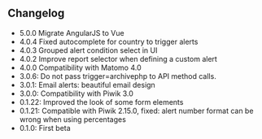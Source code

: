 ## Changelog

* 5.0.0 Migrate AngularJS to Vue
* 4.0.4 Fixed autocomplete for country to trigger alerts
* 4.0.3 Grouped alert condition select in UI
* 4.0.2 Improve report selector when defining a custom alert
* 4.0.0 Compatibility with Matomo 4.0
* 3.0.6: Do not pass trigger=archivephp to API method calls.
* 3.0.1: Email alerts: beautiful email design 
* 3.0.0: Compatibility with Piwik 3.0
* 0.1.22: Improved the look of some form elements
* 0.1.21: Compatible with Piwik 2.15.0, fixed: alert number format can be wrong when using percentages 
* 0.1.0: First beta
